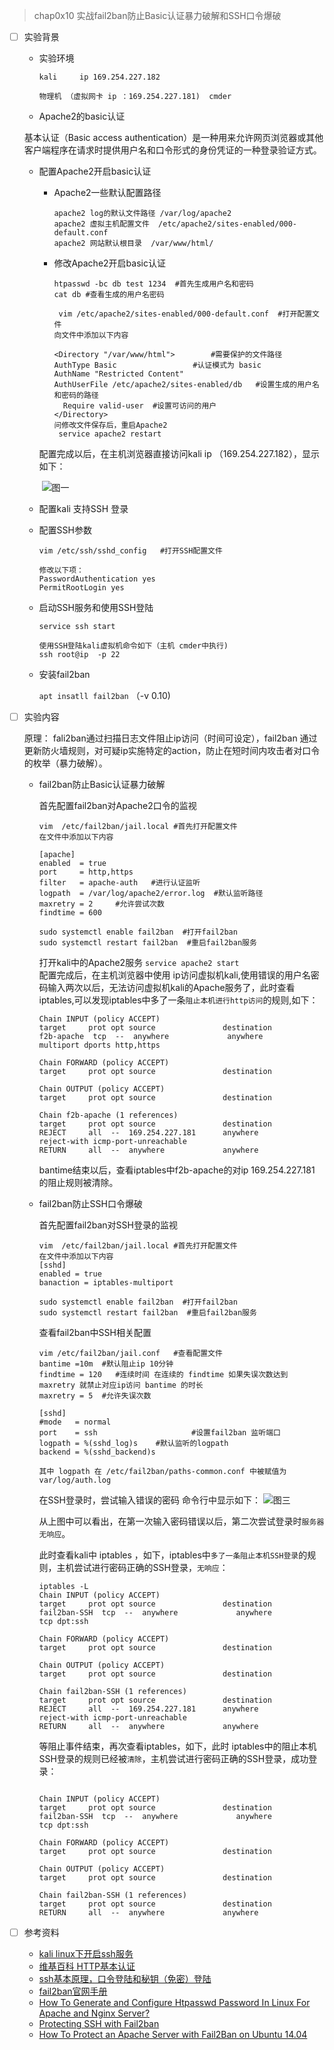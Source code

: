 > chap0x10 实战fail2ban防止Basic认证暴力破解和SSH口令爆破

- [ ] 实验背景

  - 实验环境

    `kali     ip 169.254.227.182` 

    `物理机 （虚拟网卡 ip ：169.254.227.181)  cmder`

   - Apache2的basic认证

   	基本认证（Basic access authentication）是一种用来允许网页浏览器或其他客户端程序在请求时提供用户名和口令形式的身份凭证的一种登录验证方式。

  - 配置Apache2开启basic认证

    - Apache2一些默认配置路径

    	```
    	apache2 log的默认文件路径 /var/log/apache2
    	apache2 虚拟主机配置文件  /etc/apache2/sites-enabled/000-default.conf
    	apache2 网站默认根目录  /var/www/html/
    	```

    - 修改Apache2开启basic认证

    	```
    	htpasswd -bc db test 1234  #首先生成用户名和密码
    	cat db #查看生成的用户名密码
    	
    	 vim /etc/apache2/sites-enabled/000-default.conf  #打开配置文件
      	向文件中添加以下内容
    	 	 
      	<Directory "/var/www/html">        #需要保护的文件路径
      	AuthType Basic                 #认证模式为 basic
      	AuthName "Restricted Content"  
      	AuthUserFile /etc/apache2/sites-enabled/db   #设置生成的用户名和密码的路径
    	  Require valid-user  #设置可访问的用户
      	</Directory>
      	问修改文件保存后，重启Apache2
      	 service apache2 restart
    	```

    配置完成以后，在主机浏览器直接访问kali  ip （169.254.227.182），显示如下：

    ​    ![图一](https://github.com/CUCCS/2018-NS-Public-jackcily/raw/ns_chap0x10_fial2ban/img/1.PNG)


  -  配置kali 支持SSH 登录
  
  	-  配置SSH参数

  		```
  		vim /etc/ssh/sshd_config   #打开SSH配置文件
  		
  		修改以下项：
  		PasswordAuthentication yes
  		PermitRootLogin yes
  		```

  	-  启动SSH服务和使用SSH登陆

  		```
  		service ssh start
  		
  		使用SSH登陆kali虚拟机命令如下（主机 cmder中执行)
  		ssh root@ip  -p 22
  		```

  - 安装fail2ban

  	 `apt insatll fail2ban` （-v  0.10)

- [ ] 实验内容

  原理： fali2ban通过扫描日志文件阻止ip访问（时间可设定），fail2ban 通过更新防火墙规则，对可疑ip实施特定的action，防止在短时间内攻击者对口令的枚举（暴力破解）。

  - fail2ban防止Basic认证暴力破解

    首先配置fail2ban对Apache2口令的监视

    ```
    vim  /etc/fail2ban/jail.local #首先打开配置文件
    在文件中添加以下内容
    
    [apache]
    enabled  = true
    port     = http,https
    filter   = apache-auth   #进行认证监听
    logpath  = /var/log/apache2/error.log  #默认监听路径
    maxretry = 2     #允许尝试次数
    findtime = 600
    
    sudo systemctl enable fail2ban  #打开fail2ban 
    sudo systemctl restart fail2ban  #重启fail2ban服务
    ```

    打开kali中的Apache2服务 `service apache2 start`
    ​	
    配置完成后，在主机浏览器中使用 ip访问虚拟机kali,使用错误的用户名密码输入两次以后，无法访问虚拟机kali的Apache服务了，此时查看iptables,可以发现iptables中多了一条`阻止本机进行http访问`的规则,如下：

    ```
    Chain INPUT (policy ACCEPT)
    target     prot opt source               destination         
    f2b-apache  tcp  --  anywhere             anywhere             multiport dports http,https
    
    Chain FORWARD (policy ACCEPT)
    target     prot opt source               destination         
    
    Chain OUTPUT (policy ACCEPT)
    target     prot opt source               destination         
    
    Chain f2b-apache (1 references)
    target     prot opt source               destination         
    REJECT     all  --  169.254.227.181      anywhere             				reject-with icmp-port-unreachable
    RETURN     all  --  anywhere             anywhere 
    ```

    bantime结束以后，查看iptables中f2b-apache的对ip 169.254.227.181 的阻止规则被清除。

  - fail2ban防止SSH口令爆破
  	
  	首先配置fail2ban对SSH登录的监视
  	
  	```
  	vim  /etc/fail2ban/jail.local #首先打开配置文件
  	在文件中添加以下内容
  	[sshd]
  	enabled = true
  	banaction = iptables-multiport
  	
  	sudo systemctl enable fail2ban  #打开fail2ban 
  	sudo systemctl restart fail2ban  #重启fail2ban服务
  	```

  	查看fail2ban中SSH相关配置
  	```
  	vim /etc/fail2ban/jail.conf   #查看配置文件
  	bantime =10m  #默认阻止ip 10分钟
  	findtime = 120   #连续时间 在连续的 findtime 如果失误次数达到 maxretry 就禁止对应ip访问 bantime 的时长
  	maxretry = 5  #允许失误次数	
  	
  	[sshd]
  	#mode   = normal
  	port    = ssh                     #设置fail2ban 监听端口
  	logpath = %(sshd_log)s    #默认监听的logpath
  	backend = %(sshd_backend)s
  	
  	其中 logpath 在 /etc/fail2ban/paths-common.conf 中被赋值为var/log/auth.log
  	```

  	在SSH登录时，尝试输入错误的密码
  	命令行中显示如下：
  	  ![图三](https://github.com/CUCCS/2018-NS-Public-jackcily/raw/ns_chap0x10_fial2ban/img/3.PNG)
  	
  	从上图中可以看出，在第一次输入密码错误以后，第二次尝试登录时`服务器无响应`。

  	此时查看kali中 iptables ，如下，iptables中`多了一条阻止本机SSH登录`的规则，主机尝试进行密码正确的SSH登录，`无响应`：

  	```
  	iptables -L
  	Chain INPUT (policy ACCEPT)
  	target     prot opt source               destination         
  	fail2ban-SSH  tcp  --  anywhere             anywhere             tcp dpt:ssh
  	
  	Chain FORWARD (policy ACCEPT)
  	target     prot opt source               destination         

  	Chain OUTPUT (policy ACCEPT)
  	target     prot opt source               destination         
  	
  	Chain fail2ban-SSH (1 references)
  	target     prot opt source               destination         
  	REJECT     all  --  169.254.227.181      anywhere             reject-with icmp-port-unreachable
  	RETURN     all  --  anywhere             anywhere  
  	```
    
  	等阻止事件结束，再次查看iptables，如下，此时 iptables中的阻止本机SSH登录的规则已经被`清除`，主机尝试进行密码正确的SSH登录，成功登录：

  	```
  	
  	Chain INPUT (policy ACCEPT)
  	target     prot opt source               destination         
  	fail2ban-SSH  tcp  --  anywhere             anywhere             tcp dpt:ssh

  	Chain FORWARD (policy ACCEPT)
  	target     prot opt source               destination         

  	Chain OUTPUT (policy ACCEPT)
  	target     prot opt source               destination         

  	Chain fail2ban-SSH (1 references)
  	target     prot opt source               destination         
  	RETURN     all  --  anywhere             anywhere 
  	```




- [ ] 参考资料

  - [kali linux下开启ssh服务](http://blog.51cto.com/laoyinga/1766340)
  - [维基百科 HTTP基本认证](https://zh.wikipedia.org/wiki/HTTP%E5%9F%BA%E6%9C%AC%E8%AE%A4%E8%AF%81)
  - [ssh基本原理，口令登陆和秘钥（免密）登陆](https://blog.csdn.net/yimingsilence/article/details/52161412)
  - [fail2ban官网手册](https://www.fail2ban.org/wiki/index.php/Main_Page)
  - [How To Generate and Configure Htpasswd Password In Linux For Apache and Nginx Server?](https://www.poftut.com/generate-and-configure-htpasswd-password-in-linux-for-apache-and-nginx-server/)
  - [Protecting SSH with Fail2ban](https://www.booleanworld.com/protecting-ssh-fail2ban/)
  -  [How To Protect an Apache Server with Fail2Ban on Ubuntu 14.04](https://www.digitalocean.com/community/tutorials/how-to-protect-an-apache-server-with-fail2ban-on-ubuntu-14-04)
